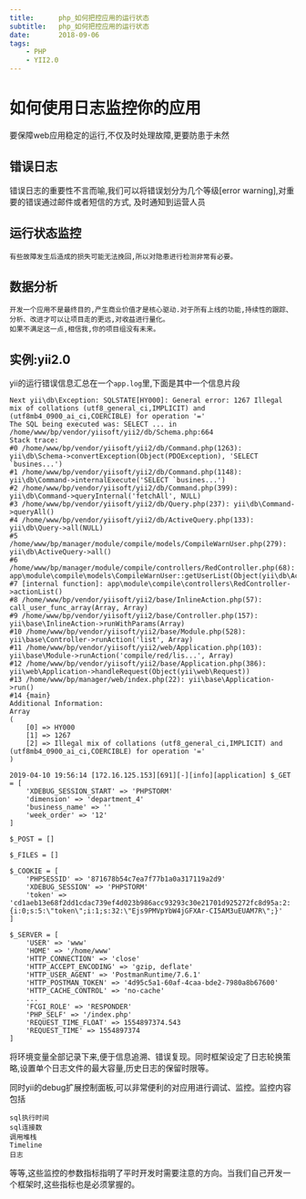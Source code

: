 ```yaml
---
title:      php_如何把控应用的运行状态
subtitle:   php_如何把控应用的运行状态
date:       2018-09-06
tags:
    - PHP
    - YII2.0
---
```


# 如何使用日志监控你的应用

要保障web应用稳定的运行,不仅及时处理故障,更要防患于未然

## 错误日志

错误日志的重要性不言而喻,我们可以将错误划分为几个等级[error warning],对重要的错误通过邮件或者短信的方式,
及时通知到运营人员

## 运行状态监控

	有些故障发生后造成的损失可能无法挽回,所以对隐患进行检测非常有必要。

## 数据分析

	开发一个应用不是最终目的,产生商业价值才是核心驱动.对于所有上线的功能,持续性的跟踪、分析、改进才可以让项目走的更远,对收益进行量化。
	如果不满足这一点,相信我,你的项目组没有未来。

## 实例:yii2.0

yii的运行错误信息汇总在一个`app.log`里,下面是其中一个信息片段

	Next yii\db\Exception: SQLSTATE[HY000]: General error: 1267 Illegal mix of collations (utf8_general_ci,IMPLICIT) and (utf8mb4_0900_ai_ci,COERCIBLE) for operation '='
	The SQL being executed was: SELECT ... in /home/www/bp/vendor/yiisoft/yii2/db/Schema.php:664
	Stack trace:
	#0 /home/www/bp/vendor/yiisoft/yii2/db/Command.php(1263): yii\db\Schema->convertException(Object(PDOException), 'SELECT `busines...')
	#1 /home/www/bp/vendor/yiisoft/yii2/db/Command.php(1148): yii\db\Command->internalExecute('SELECT `busines...')
	#2 /home/www/bp/vendor/yiisoft/yii2/db/Command.php(399): yii\db\Command->queryInternal('fetchAll', NULL)
	#3 /home/www/bp/vendor/yiisoft/yii2/db/Query.php(237): yii\db\Command->queryAll()
	#4 /home/www/bp/vendor/yiisoft/yii2/db/ActiveQuery.php(133): yii\db\Query->all(NULL)
	#5 /home/www/bp/manager/module/compile/models/CompileWarnUser.php(279): yii\db\ActiveQuery->all()
	#6 /home/www/bp/manager/module/compile/controllers/RedController.php(68): app\module\compile\models\CompileWarnUser::getUserList(Object(yii\db\ActiveQuery))
	#7 [internal function]: app\module\compile\controllers\RedController->actionList()
	#8 /home/www/bp/vendor/yiisoft/yii2/base/InlineAction.php(57): call_user_func_array(Array, Array)
	#9 /home/www/bp/vendor/yiisoft/yii2/base/Controller.php(157): yii\base\InlineAction->runWithParams(Array)
	#10 /home/www/bp/vendor/yiisoft/yii2/base/Module.php(528): yii\base\Controller->runAction('list', Array)
	#11 /home/www/bp/vendor/yiisoft/yii2/web/Application.php(103): yii\base\Module->runAction('compile/red/lis...', Array)
	#12 /home/www/bp/vendor/yiisoft/yii2/base/Application.php(386): yii\web\Application->handleRequest(Object(yii\web\Request))
	#13 /home/www/bp/manager/web/index.php(22): yii\base\Application->run()
	#14 {main}
	Additional Information:
	Array
	(
		[0] => HY000
		[1] => 1267
		[2] => Illegal mix of collations (utf8_general_ci,IMPLICIT) and (utf8mb4_0900_ai_ci,COERCIBLE) for operation '='
	)

	2019-04-10 19:56:14 [172.16.125.153][691][-][info][application] $_GET = [
		'XDEBUG_SESSION_START' => 'PHPSTORM'
		'dimension' => 'department_4'
		'business_name' => ''
		'week_order' => '12'
	]

	$_POST = []

	$_FILES = []

	$_COOKIE = [
		'PHPSESSID' => '871678b54c7ea7f77b1a0a317119a2d9'
		'XDEBUG_SESSION' => 'PHPSTORM'
		'token' => 'cd1aeb13e68f2dd1cdac739ef4d023b986acc93293c30e21701d925272fc8d95a:2:{i:0;s:5:\"token\";i:1;s:32:\"Ejs9PMVpYbW4jGFXAr-CI5AM3uEUAM7R\";}'
	]

	$_SERVER = [
		'USER' => 'www'
		'HOME' => '/home/www'
		'HTTP_CONNECTION' => 'close'
		'HTTP_ACCEPT_ENCODING' => 'gzip, deflate'
		'HTTP_USER_AGENT' => 'PostmanRuntime/7.6.1'
		'HTTP_POSTMAN_TOKEN' => '4d95c5a1-60af-4caa-bde2-7980a8b67600'
		'HTTP_CACHE_CONTROL' => 'no-cache'
		...
		'FCGI_ROLE' => 'RESPONDER'
		'PHP_SELF' => '/index.php'
		'REQUEST_TIME_FLOAT' => 1554897374.543
		'REQUEST_TIME' => 1554897374
	]


将环境变量全部记录下来,便于信息追溯、错误复现。同时框架设定了日志轮换策略,设置单个日志文件的最大容量,历史日志的保留时限等。

同时yii的debug扩展控制面板,可以非常便利的对应用进行调试、监控。监控内容包括

	sql执行时间
	sql连接数
	调用堆栈
	Timeline
	日志

等等,这些监控的参数指标指明了平时开发时需要注意的方向。当我们自己开发一个框架时,这些指标也是必须掌握的。





